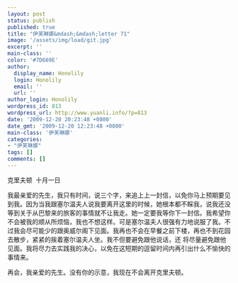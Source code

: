```yaml
---
layout: post
status: publish
published: true
title: "伊芙琳娜&mdash;&mdash;letter 71"
image: '/assets/img/load/git.jpg'
excerpt: ''
main-class: ''
color: '#7D669E'
author:
  display_name: Honolily
  login: Honolily
  email: ''
  url: ''
author_login: Honolily
wordpress_id: 813
wordpress_url: http://www.yuanli.info/?p=813
date: '2009-12-20 20:23:48 +0800'
date_gmt: '2009-12-20 12:23:48 +0800'
main-class: '伊芙琳娜'
categories:
- "伊芙琳娜"
tags: []
comments: []
---
```

克里夫顿&nbsp; 十月一日

我最亲爱的先生，我只有时间，说三个字，来追上上一封信，以免你马上预期要见到我。因为当我跟塞尔温夫人说我要离开这里的时候，她根本都不睬我，说我还没等到关于从巴黎来的旅客的事情就不让我走。她一定要我等你下一封信。我希望你不会被我的顺从所烦恼，我也不想这样。可是塞尔温夫人很强有力地说服了我。不过我会尽可能少的跟奥威尔阁下见面。我再也不会在早餐之前下楼，再也不到花园去散步，紧紧的挨着塞尔温夫人坐。我不但要避免跟他说话，还 将尽量避免跟他见面。我将尽力去实践我的决心，以免在这短期的逗留时间内再引出什么不愉快的事情来。

再会，我亲爱的先生。没有你的示意，我现在不会离开克里夫顿。

